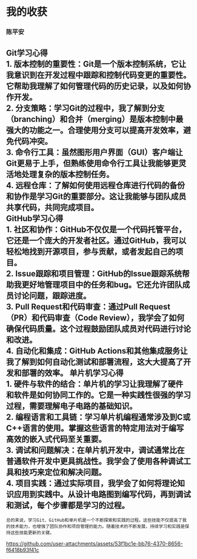 # 我的收获
### 陈平安
**Git学习心得**   
1. 版本控制的重要性：Git是一个版本控制系统，它让我意识到在开发过程中跟踪和控制代码变更的重要性。它帮助我理解了如何管理代码的历史记录，以及如何协作开发。    
2. 分支策略：学习Git的过程中，我了解到分支（branching）和合并（merging）是版本控制中最强大的功能之一。合理使用分支可以提高开发效率，避免代码冲突。    
3. 命令行工具：虽然图形用户界面（GUI）客户端让Git更易于上手，但熟练使用命令行工具让我能够更灵活地处理复杂的版本控制任务。   
4. 远程仓库：了解如何使用远程仓库进行代码的备份和协作是学习Git的重要部分。这让我能够与团队成员共享代码，共同完成项目。    
**GitHub学习心得**   
1. 社区和协作：GitHub不仅仅是一个代码托管平台，它还是一个庞大的开发者社区。通过GitHub，我可以轻松地找到开源项目，参与贡献，或者发起自己的项目。   
2. Issue跟踪和项目管理：GitHub的Issue跟踪系统帮助我更好地管理项目中的任务和bug。它还允许团队成员讨论问题，跟踪进度。  
3. Pull Request和代码审查：通过Pull Request（PR）和代码审查（Code Review），我学会了如何确保代码质量。这个过程鼓励团队成员对代码进行讨论和改进。   
4. 自动化和集成：GitHub Actions和其他集成服务让我了解到如何自动化测试和部署流程，这大大提高了开发和部署的效率。
**单片机学习心得**    
1. 硬件与软件的结合：单片机的学习让我理解了硬件和软件是如何协同工作的。它是一种实践性很强的学习过程，需要理解电子电路的基础知识。   
2. 编程语言和工具链：学习单片机编程通常涉及到C或C++语言的使用。掌握这些语言的特定用法对于编写高效的嵌入式代码至关重要。   
3. 调试和问题解决：在单片机开发中，调试通常比在普通软件开发中更具挑战性。我学会了使用各种调试工具和技巧来定位和解决问题。   
4. 项目实践：通过实际项目，我学会了如何将理论知识应用到实践中。从设计电路图到编写代码，再到调试和测试，每个步骤都是学习的过程。   
-------------------------------------------------------------------------------------------
    总的来说，学习Git、GitHub和单片机是一个不断探索和实践的过程。这些技能不仅提高了我的技术能力，也增强了团队协作和项目管理的能力。随着技术的不断发展，持续学习和实践是保持这些技能更新的关键。


https://github.com/user-attachments/assets/53f1bc1e-bb76-4370-8656-f6418b93f41c


    
